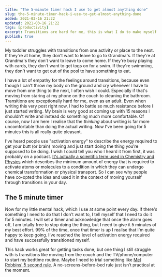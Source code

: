 ```yaml
---
title: "The 5-minute timer hack I use to get almost anything done"
slug: the-5-minute-timer-hack-i-use-to-get-almost-anything-done
added: 2021-03-16 21:22
updated: 2021-03-16 21:22
tags: [productivity]
excerpt: Transitions are hard for me, this is what I do to make myself move.
publish: true
---
```


My toddler struggles with transitions from one activity or place to the next. If they're at home, they don't want to leave to go to Grandma's. If they're at Grandma's they don't want to leave to come home. If they're busy playing with cards, they don't want to get togs on for a swim. If they're swimming, they don't want to get out of the pool to have something to eat.

I have a lot of empathy for the feelings around transitions, because even though I can't throw my body on the ground and cry whenever I have to move from one thing to the next, I often wish I could. Especially if that's moving from staring at my phone on the couch to cleaning the bathroom. Transitions are exceptionally hard for me, even as an adult. Even when writing this very post right now, I had to battle so much resistance before I just started writing. My brain is very good at coming up with 15 reasons I shouldn't write and instead do something much more comfortable. Of course, now I am here I realise that the *thinking* about writing is far more uncomfortable than doing the actual writing. Now I've been going for 5 minutes this is all really quite pleasant.

I've heard people use "activation energy" to describe the energy required to get your butt (or brain) moving and just start doing the thing you're supposed to be doing. I wish I could tell you who I heard it from first, it was probably on a podcast. [It's actually a scientific term used in Chemistry and Physics](https://www.britannica.com/science/activation-energy) which describes the minimum amount of energy that is required to activate atoms or molecules to a condition in which they can undergo chemical transformation or physical transport. So I can see why people have co-opted the idea and used it in the context of moving yourself through transitions in your day.

## The 5 minute timer

Now for my little mental hack, which I use at some point every day. If there's something I need to do that I don't want to, I tell myself that I need to do it for 5 minutes. I will set a timer and acknowledge that once the alarm goes off, I am totally free to stop doing the thing, but I need to give it 5 minutes of my best effort. 99% of the time, once that timer is up I realise that I'm quite happy to keep going. I’ve reached the level of activation energy required and have successfully transitioned myself.

This hack works great for getting tasks done, but one thing I still struggle with is transitions like moving from the couch and the TV/phone/computer to start my bedtime routine. Maybe I need to trial something like [Mel Robbins' 5 second rule](https://www.youtube.com/watch?v=Lp7E973zozc). A no-screens-before-bed rule just isn’t practical at the moment.
